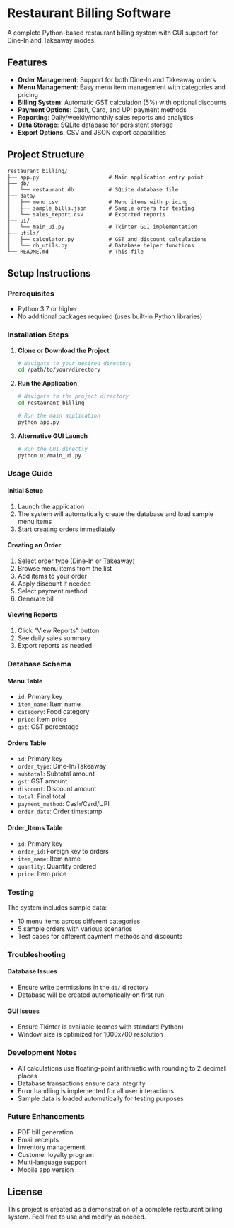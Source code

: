 # Restaurant Billing Software

A complete Python-based restaurant billing system with GUI support for Dine-In and Takeaway modes.

## Features

- **Order Management**: Support for both Dine-In and Takeaway orders
- **Menu Management**: Easy menu item management with categories and pricing
- **Billing System**: Automatic GST calculation (5%) with optional discounts
- **Payment Options**: Cash, Card, and UPI payment methods
- **Reporting**: Daily/weekly/monthly sales reports and analytics
- **Data Storage**: SQLite database for persistent storage
- **Export Options**: CSV and JSON export capabilities

## Project Structure

```
restaurant_billing/
├── app.py                      # Main application entry point
├── db/
│   └── restaurant.db           # SQLite database file
├── data/
│   ├── menu.csv                # Menu items with pricing
│   ├── sample_bills.json       # Sample orders for testing
│   └── sales_report.csv        # Exported reports
├── ui/
│   └── main_ui.py              # Tkinter GUI implementation
├── utils/
│   ├── calculator.py           # GST and discount calculations
│   └── db_utils.py             # Database helper functions
└── README.md                   # This file
```

## Setup Instructions

### Prerequisites
- Python 3.7 or higher
- No additional packages required (uses built-in Python libraries)

### Installation Steps

1. **Clone or Download the Project**
   ```bash
   # Navigate to your desired directory
   cd /path/to/your/directory
   ```

2. **Run the Application**
   ```bash
   # Navigate to the project directory
   cd restaurant_billing
   
   # Run the main application
   python app.py
   ```

3. **Alternative GUI Launch**
   ```bash
   # Run the GUI directly
   python ui/main_ui.py
   ```

### Usage Guide

#### Initial Setup
1. Launch the application
2. The system will automatically create the database and load sample menu items
3. Start creating orders immediately

#### Creating an Order
1. Select order type (Dine-In or Takeaway)
2. Browse menu items from the list
3. Add items to your order
4. Apply discount if needed
5. Select payment method
6. Generate bill

#### Viewing Reports
1. Click "View Reports" button
2. See daily sales summary
3. Export reports as needed

### Database Schema

#### Menu Table
- `id`: Primary key
- `item_name`: Item name
- `category`: Food category
- `price`: Item price
- `gst`: GST percentage

#### Orders Table
- `id`: Primary key
- `order_type`: Dine-In/Takeaway
- `subtotal`: Subtotal amount
- `gst`: GST amount
- `discount`: Discount amount
- `total`: Final total
- `payment_method`: Cash/Card/UPI
- `order_date`: Order timestamp

#### Order_Items Table
- `id`: Primary key
- `order_id`: Foreign key to orders
- `item_name`: Item name
- `quantity`: Quantity ordered
- `price`: Item price

### Testing

The system includes sample data:
- 10 menu items across different categories
- 5 sample orders with various scenarios
- Test cases for different payment methods and discounts

### Troubleshooting

#### Database Issues
- Ensure write permissions in the `db/` directory
- Database will be created automatically on first run

#### GUI Issues
- Ensure Tkinter is available (comes with standard Python)
- Window size is optimized for 1000x700 resolution

### Development Notes

- All calculations use floating-point arithmetic with rounding to 2 decimal places
- Database transactions ensure data integrity
- Error handling is implemented for all user interactions
- Sample data is loaded automatically for testing purposes

### Future Enhancements

- PDF bill generation
- Email receipts
- Inventory management
- Customer loyalty program
- Multi-language support
- Mobile app version

## License

This project is created as a demonstration of a complete restaurant billing system. Feel free to use and modify as needed.
